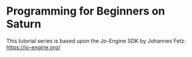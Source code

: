 # Programming for Beginners on Saturn
 
This tutorial series is based upon the Jo-Engine SDK by Johannes Fetz:
https://jo-engine.org/
